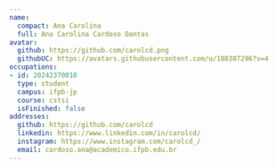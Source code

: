 ```yaml
---
name:
  compact: Ana Carolina
  full: Ana Carolina Cardoso Dantas
avatar:
  github: https://github.com/carolcd.png
  githubUC: https://avatars.githubusercontent.com/u/188387296?v=4
occupations:
- id: 20242370010
  type: student
  campus: ifpb-jp
  course: cstsi
  isFinished: false
addresses:
  github: https://github.com/carolcd
  linkedin: https://www.linkedin.com/in/carolcd/
  instagram: https://www.instagram.com/carolcd_/
  email: cardoso.ana@academico.ifpb.edu.br
---
```

